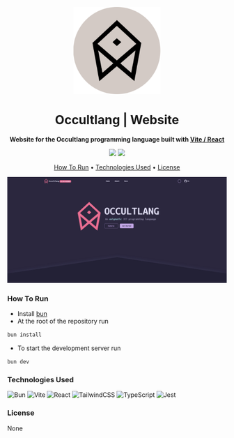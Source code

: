<p align="center">
<a href="https://occultlang.org"><img src="./public/occult_circle.svg" width="200" /></a>
</p>

<h1 align="center">Occultlang | Website</h1>

<p align="center"><strong>Website for the Occultlang programming language built with <a href="https://vite.dev/">Vite / React</a></strong></p>

<p align="center">
    <img src="https://img.shields.io/github/actions/workflow/status/RevenantEverest/occultlang_website/eslint.yml?style=flat&logo=github&label=ESLint"></img>
    <img src="https://img.shields.io/github/stars/RevenantEverest/occultlang_website?style=social"></img>
</p>

<p align="center">
  <a href="#how-to-run">How To Run</a> •
  <a href="#technologies-used">Technologies Used</a> •
  <a href="#license">License</a>
</p>

![screenshot](https://raw.githubusercontent.com/RevenantEverest/occultlang_website/master/src/assets/homepage.jpg)

### How To Run

- Install [bun](https://bun.sh/docs/installation#installing)
- At the root of the repository run
```bash
bun install
```
- To start the development server run
```bash
bun dev
```


### Technologies Used

![Bun](https://img.shields.io/badge/Bun-%23000000.svg?style=for-the-badge&logo=bun&logoColor=white)
![Vite](https://img.shields.io/badge/vite-%23646CFF.svg?style=for-the-badge&logo=vite&logoColor=white)
![React](https://img.shields.io/badge/react-%2320232a.svg?style=for-the-badge&logo=react&logoColor=%2361DAFB)
![TailwindCSS](https://img.shields.io/badge/tailwindcss-%2338B2AC.svg?style=for-the-badge&logo=tailwind-css&logoColor=white)
![TypeScript](https://img.shields.io/badge/typescript-%23007ACC.svg?style=for-the-badge&logo=typescript&logoColor=white)
![Jest](https://img.shields.io/badge/-jest-%23C21325?style=for-the-badge&logo=jest&logoColor=white)

### License

None